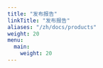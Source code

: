 ```yaml
---
title: "发布报告"
linkTitle: "发布报告"
aliases: "/zh/docs/products"
weight: 20
menu:
  main:
    weight: 20
---
```


